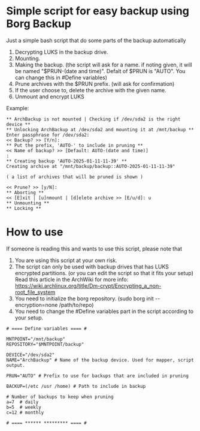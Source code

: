 # Simple script for easy backup using Borg Backup

Just a simple bash script that do some parts of the backup automatically
1. Decrypting LUKS in the backup drive.
2. Mounting.
3. Making the backup. (the script will ask for a name. if noting given, it will be named "$PRUN-(date and time)". Defalt of $PRUN is "AUTO". You can change this in #Define variables)
4. Prune archives with the $PRUN prefix. (will ask for confirmation)
5. If the user choose to, delete the archive with the given name.
6. Unmount and encrypt LUKS

Example:
```
** ArchBackup is not mounted | Checking if /dev/sda2 is the right device **
** Unlocking ArchBackup at /dev/sda2 and mounting it at /mnt/backup **
Enter passphrase for /dev/sda2: 
<< Backup? >> [Y/n]: 
** Put the prefix, 'AUTO-' to include in pruning **
<< Name of backup? >> [Default: AUTO-(date and time)]
: 
** Creating backup 'AUTO-2025-01-11-11-39' **
Creating archive at "/mnt/backup/backup::AUTO-2025-01-11-11-39"

( a list of archives that will be pruned is shown )

<< Prune? >> [y/N]: 
** Aborting **
<< [E]xit | [u]nmount | [d]elete archive >> [E/u/d]: u
** Unmounting **
** Locking **
```
# How to use
If someone is reading this and wants to use this script, please note that
1. You are using this script at your own risk.
2. The script can only be used with backup drives that has LUKS encrypted partitions. (or you can edit the script so that it fits your setup)
   Read this article in the ArchWiki for more info: https://wiki.archlinux.org/title/Dm-crypt/Encrypting_a_non-root_file_system
3. You need to initialize the borg repository. (sudo borg init --encryption=none /path/to/repo)
4. You need to change the #Define variables part in the script according to your setup.

```
# ==== Define variables ==== #

MNTPOINT="/mnt/backup"
REPOSITORY="$MNTPOINT/backup"

DEVICE="/dev/sda2"
NAME="ArchBackup" # Name of the backup device. Used for mapper, script output.

PRUN="AUTO" # Prefix to use for backups that are included in pruning

BACKUP=(/etc /usr /home) # Path to include in backup

# Number of backups to keep when pruning
a=7  # daily
b=5  # weekly
c=12 # monthly

# ==== ****** ********* ==== #
```

